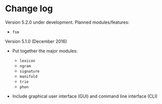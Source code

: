 Change log
==========

Version 5.2.0 under development. Planned modules/features:
  - `fsm`

Version 5.1.0 (December 2016)

* Put together the major modules:
  - `lexicon`
  - `ngram`
  - `signature`
  - `manifold`
  - `trie`
  - `phon`

* Include graphical user interface (GUI) and command line interface (CLI)
